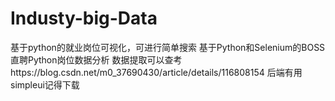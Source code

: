 # Industy-big-Data
基于python的就业岗位可视化，可进行简单搜索
基于Python和Selenium的BOSS直聘Python岗位数据分析
数据提取可以查考https://blog.csdn.net/m0_37690430/article/details/116808154
后端有用simpleui记得下载
